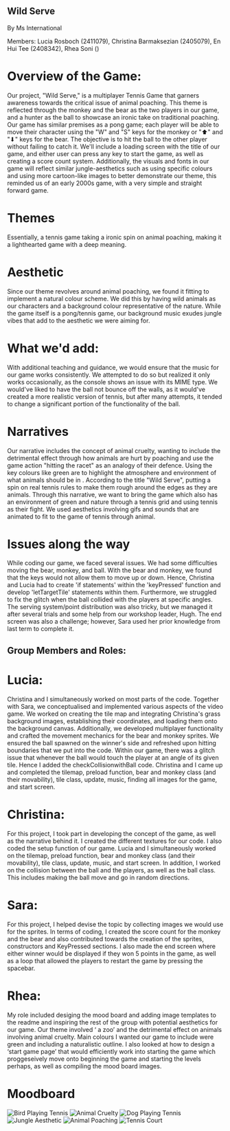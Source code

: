 ## Wild Serve

By Ms International

Members: Lucia Rosboch (2411079), Christina Barmaksezian (2405079), En Hui Tee (2408342), Rhea Soni ()

# Overview of the Game:
Our project, "Wild Serve," is a multiplayer Tennis Game that garners awareness towards the critical issue of animal poaching. This theme is reflected through the monkey and the bear as the two players in our game, and a hunter as the ball to showcase an ironic take on traditional poaching. Our game has similar premises as a pong game; each player will be able to move their character using the "W" and "S" keys for the monkey or "⬆︎" and "⬇︎" keys for the bear. The objective is to hit the ball to the other player without failing to catch it. We'll include a loading screen with the title of our game, and either user can press any key to start the game, as well as creating a score count system. Additionally, the visuals and fonts in our game will reflect similar jungle-aesthetics such as using specific colours and using more cartoon-like images to better demonstrate our theme, this reminded us of an early 2000s game, with a very simple and straight forward game.

# Themes
Essentially, a tennis game taking a ironic spin on animal poaching, making it a lighthearted game with a deep meaning.

# Aesthetic
Since our theme revolves around animal poaching, we found it fitting to implement a natural colour scheme. We did this by having wild animals as our characters and a background colour representative of the nature. While the game itself is a pong/tennis game, our background music exudes jungle vibes that add to the aesthetic we were aiming for.


# What we'd add:
With additional teaching and guidance, we would ensure that the music for our game works consistently. We attempted to do so but realized it only works occasionally, as the console shows an issue with its MIME type. We would've liked to have the ball not bounce off the walls, as it would've created a more realistic version of tennis, but after many attempts, it tended to change a significant portion of the functionality of the ball.

# Narratives
Our narrative includes the concept of animal cruelty, wanting to include the detrimental effect through how animals are hurt by poaching and use the game action "hitting the racet" as an analogy of their defence. Using the key colours like green are to highlight the atmosphere and environment of what animals should be in . According to the title "Wild Serve", putting a spin on real tennis rules to make them rough around the edges as they are animals. Through this narrative, we want to bring the game which also has an environment of green and nature through a tennis grid and using tennis as their fight. We used aesthetics involving gifs and sounds that are animated to fit to the game of tennis through animal.

# Issues along the way
While coding our game, we faced several issues. We had some difficulties moving the bear, monkey, and ball. With the bear and monkey, we found that the keys would not allow them to move up or down. Hence, Christina and Lucia had to create 'if statements' within the 'keyPressed' function and develop 'letTargetTile' statements within them. Furthermore, we struggled to fix the glitch when the ball collided with the players at specific angles. The serving system/point distribution was also tricky, but we managed it after several trials and some help from our workshop leader, Hugh. The end screen was also a challenge; however, Sara used her prior knowledge from last term to complete it.

## Group Members and Roles:
# Lucia:
Christina and I simultaneously worked on most parts of the code. Together with Sara, we conceptualised and implemented various aspects of the video game. We worked on creating the tile map and integrating Christina's grass background images, establishing their coordinates, and loading them onto the background canvas. Additionally, we developed multiplayer functionality and crafted the movement mechanics for the bear and monkey sprites. We ensured the ball spawned on the winner's side and refreshed upon hitting boundaries that we put into the code. Within our game, there was a glitch issue that whenever the ball would touch the player at an angle of its given tile. Hence I added the checkCollisionwithBall code. Christina and I came up and completed the tilemap, preload function, bear and monkey class (and their movability), tile class, update, music, finding all images for the game, and start screen.


# Christina:
For this project, I took part in developing the concept of the game, as well as the narrative behind it. I created the different textures for our code. I also coded the setup function of our game. Lucia and I simultaneously worked on the tilemap, preload function, bear and monkey class (and their movability), tile class, update, music, and start screen. In addition, I worked on the collision between the ball and the players, as well as the ball class. This includes making the ball move and go in random directions. 

# Sara:
 For this project, I helped devise the topic by collecting images we would use for the sprites. In terms of coding, I created the score count for the monkey and the bear and also contributed towards the creation of the sprites, constructors and KeyPressed sections. I also made the end screen where either winner would be displayed if they won 5 points in the game, as well as a loop that allowed the players to restart the game by pressing the spacebar.

# Rhea:
My role included desiging the mood board and adding image templates to the readme and inspiring the rest of the group with potential aesthetics for our game. Our theme involved ‘ a zoo’ and the detrimental effect on animals involving animal cruelty. Main colours I wanted our game to include were green and including a naturalistic outline. I also looked at how to design a ‘start game page’ that would efficiently work into starting the game which proggeseively move onto beginning the game and starting the levels perhaps, as well as compiling the mood board images. 



# Moodboard
![Bird Playing Tennis](<bird.jpg>)
![Animal Cruelty](<cruelty.jpg>)
![Dog Playing Tennis](<dog.jpg>)
![Jungle Aesthetic](<jungle.jpg>)
![Animal Poaching](<poaching.jpg>)
![Tennis Court](<tennis.jpg>)



